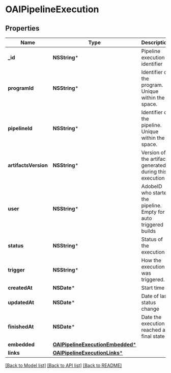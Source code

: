 # OAIPipelineExecution

## Properties
Name | Type | Description | Notes
------------ | ------------- | ------------- | -------------
**_id** | **NSString*** | Pipeline execution identifier | [optional] 
**programId** | **NSString*** | Identifier of the program. Unique within the space. | [optional] [readonly] 
**pipelineId** | **NSString*** | Identifier of the pipeline. Unique within the space. | [optional] [readonly] 
**artifactsVersion** | **NSString*** | Version of the artifacts generated during this execution | [optional] 
**user** | **NSString*** | AdobeID who started the pipeline. Empty for auto triggered builds | [optional] 
**status** | **NSString*** | Status of the execution | [optional] 
**trigger** | **NSString*** | How the execution was triggered. | [optional] 
**createdAt** | **NSDate*** | Start time | [optional] 
**updatedAt** | **NSDate*** | Date of last status change | [optional] 
**finishedAt** | **NSDate*** | Date the execution reached a final state | [optional] 
**embedded** | [**OAIPipelineExecutionEmbedded***](OAIPipelineExecutionEmbedded.md) |  | [optional] 
**links** | [**OAIPipelineExecutionLinks***](OAIPipelineExecutionLinks.md) |  | [optional] 

[[Back to Model list]](../README.md#documentation-for-models) [[Back to API list]](../README.md#documentation-for-api-endpoints) [[Back to README]](../README.md)


